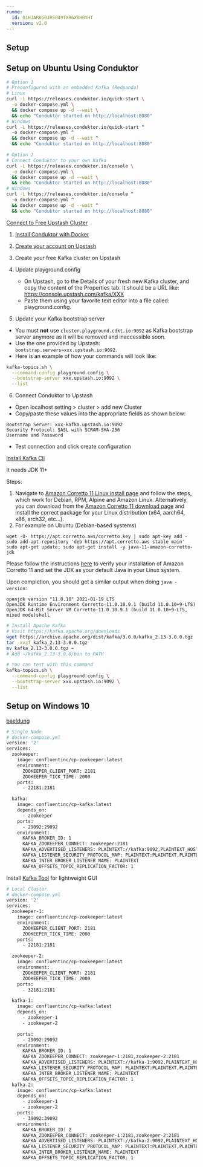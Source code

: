 ```yaml
---
runme:
  id: 01HJARKG0JR5849TXR6X8HBYHT
  version: v2.0
---
```


## Setup

## Setup on Ubuntu Using Conduktor

```sh {"id":"01HJARMDGY4MX7WW7JYREABCF4"}
# Option 1
# Preconfigured with an embedded Kafka (Redpanda)
# Linux
curl -L https://releases.conduktor.io/quick-start \
  -o docker-compose.yml \
  && docker compose up -d --wait \
  && echo "Conduktor started on http://localhost:8080"
# Windows
curl -L https://releases.conduktor.io/quick-start ^
  -o docker-compose.yml ^
  && docker compose up -d --wait ^
  && echo "Conduktor started on http://localhost:8080"

# Option 2
# Connect Conduktor to your own Kafka
curl -L https://releases.conduktor.io/console \
  -o docker-compose.yml \
  && docker compose up -d --wait \
  && echo "Conduktor started on http://localhost:8080"
# Windows
curl -L https://releases.conduktor.io/console ^
  -o docker-compose.yml ^
  && docker compose up -d --wait ^
  && echo "Conduktor started on http://localhost:8080"
```

[Connect to Free Upstash Cluster](https://www.conduktor.io/alternatives-for-conduktor-playground/)

1. [Install Conduktor with Docker](https://www.conduktor.io/get-started/)
2. [Create your account on Upstash](https://console.upstash.com/kafka)
3. Create your free Kafka cluster on Upstash
4. Update playground.config

   - On Upstash, go to the Details of your fresh new Kafka cluster, and copy
      the content of the Properties tab. It should be a URL like:
      https://console.upstash.com/kafka/XXX
   - Paste them using your favorite text editor into a file called:
      playground.config.

5. Update your Kafka bootstrap server

- You must **not** use `cluster.playground.cdkt.io:9092` as Kafka bootstrap
   server anymore as it will be removed and inaccessible soon.
- Use the one provided by Upstash: `bootstrap.servers=xxx.upstash.io:9092`.
- Here is an example of how your commands will look like:

```sh {"id":"01HJBKDQCJ8RKEZ5Y83HP4KR6J"}
kafka-topics.sh \
  --command-config playground.config \
  --bootstrap-server xxx.upstash.io:9092 \
  --list

```

6. Connect Conduktor to Upstash

- Open localhost setting > cluster > add new Cluster
- Copy/paste these values into the appropriate fields as shown below:

```plaintext {"id":"01HJBKDQCJ8RKEZ5Y83NM1PCX8"}
Bootstrap Server: xxx-kafka.upstash.io:9092
Security Protocol: SASL with SCRAM-SHA-256
Username and Password

```

- Test connection and click create configuration

[Install Kafka Cli](https://www.conduktor.io/kafka/how-to-install-apache-kafka-on-linux/)

It needs JDK 11+

Steps:

1. Navigate to [Amazon Corretto 11 Linux install page](https://docs.aws.amazon.com/corretto/latest/corretto-11-ug/linux-info.html)
   and follow the steps, which work for Debian, RPM, Alpine and Amazon Linux.
   Alternatively, you can download from the [Amazon Corretto 11 download page](https://docs.aws.amazon.com/corretto/latest/corretto-11-ug/downloads-list.html)
   and install the correct package for your Linux distribution (x64, aarch64, x86,
   arch32, etc...).
2. For example on Ubuntu (Debian-based systems)

```shell {"id":"01HJBKDQCJ8RKEZ5Y83S9VVEV5"}
wget -O- https://apt.corretto.aws/corretto.key | sudo apt-key add -
sudo add-apt-repository 'deb https://apt.corretto.aws stable main'
sudo apt-get update; sudo apt-get install -y java-11-amazon-corretto-jdk

```

Please follow the instructions [here](https://docs.aws.amazon.com/corretto/latest/corretto-11-ug/generic-linux-install.html)
to verify your installation of Amazon Corretto 11 and set the JDK as your
default Java in your Linux system.

Upon completion, you should get a similar output when doing `java -version`:

```shell {"id":"01HJBKDQCJ8RKEZ5Y83VV0H2FQ"}
openjdk version "11.0.10" 2021-01-19 LTS
OpenJDK Runtime Environment Corretto-11.0.10.9.1 (build 11.0.10+9-LTS)
OpenJDK 64-Bit Server VM Corretto-11.0.10.9.1 (build 11.0.10+9-LTS, mixed mode)shell
```

```sh {"id":"01HJB4S6MXQDGSVEF6V2A5J4QY"}
# Install Apache Kafka
# Visit https://kafka.apache.org/downloads
wget https://archive.apache.org/dist/kafka/3.0.0/kafka_2.13-3.0.0.tgz
tar -xvzf kafka_2.13-3.0.0.tgz
mv kafka_2.13-3.0.0.tgz ~
# Add ~/kafka_2.13-3.0.0/bin to PATH
```

```sh {"id":"01HJB57WTM2P4FTPN2J0ENA10C"}
# You can test with this command
kafka-topics.sh \
  --command-config playground.config \
  --bootstrap-server xxx.upstash.io:9092 \
  --list
```

## Setup on Windows 10

[baeldung](https://www.baeldung.com/ops/kafka-docker-setup)

```sh {"id":"01HJDEAHKJ2C1DKGFNSPQNSE93"}
# Single Node
# docker-compose.yml
version: '2'
services:
  zookeeper:
    image: confluentinc/cp-zookeeper:latest
    environment:
      ZOOKEEPER_CLIENT_PORT: 2181
      ZOOKEEPER_TICK_TIME: 2000
    ports:
      - 22181:2181

  kafka:
    image: confluentinc/cp-kafka:latest
    depends_on:
      - zookeeper
    ports:
      - 29092:29092
    environment:
      KAFKA_BROKER_ID: 1
      KAFKA_ZOOKEEPER_CONNECT: zookeeper:2181
      KAFKA_ADVERTISED_LISTENERS: PLAINTEXT://kafka:9092,PLAINTEXT_HOST://localhost:29092
      KAFKA_LISTENER_SECURITY_PROTOCOL_MAP: PLAINTEXT:PLAINTEXT,PLAINTEXT_HOST:PLAINTEXT
      KAFKA_INTER_BROKER_LISTENER_NAME: PLAINTEXT
      KAFKA_OFFSETS_TOPIC_REPLICATION_FACTOR: 1
```

Install [Kafka Tool](https://kafkatool.com/download.html) for lightweight GUI

```sh {"id":"01HJEDPT4Y7Y116KCJVFEPY8RX"}
# Local Cluster
# docker-compose.yml
version: '2'
services:
  zookeeper-1:
    image: confluentinc/cp-zookeeper:latest
    environment:
      ZOOKEEPER_CLIENT_PORT: 2181
      ZOOKEEPER_TICK_TIME: 2000
    ports:
      - 22181:2181

  zookeeper-2:
    image: confluentinc/cp-zookeeper:latest
    environment:
      ZOOKEEPER_CLIENT_PORT: 2181
      ZOOKEEPER_TICK_TIME: 2000
    ports:
      - 32181:2181

  kafka-1:
    image: confluentinc/cp-kafka:latest
    depends_on:
      - zookeeper-1
      - zookeeper-2

    ports:
      - 29092:29092
    environment:
      KAFKA_BROKER_ID: 1
      KAFKA_ZOOKEEPER_CONNECT: zookeeper-1:2181,zookeeper-2:2181
      KAFKA_ADVERTISED_LISTENERS: PLAINTEXT://kafka-1:9092,PLAINTEXT_HOST://localhost:29092
      KAFKA_LISTENER_SECURITY_PROTOCOL_MAP: PLAINTEXT:PLAINTEXT,PLAINTEXT_HOST:PLAINTEXT
      KAFKA_INTER_BROKER_LISTENER_NAME: PLAINTEXT
      KAFKA_OFFSETS_TOPIC_REPLICATION_FACTOR: 1
  kafka-2:
    image: confluentinc/cp-kafka:latest
    depends_on:
      - zookeeper-1
      - zookeeper-2
    ports:
      - 39092:39092
    environment:
      KAFKA_BROKER_ID: 2
      KAFKA_ZOOKEEPER_CONNECT: zookeeper-1:2181,zookeeper-2:2181
      KAFKA_ADVERTISED_LISTENERS: PLAINTEXT://kafka-2:9092,PLAINTEXT_HOST://localhost:39092
      KAFKA_LISTENER_SECURITY_PROTOCOL_MAP: PLAINTEXT:PLAINTEXT,PLAINTEXT_HOST:PLAINTEXT
      KAFKA_INTER_BROKER_LISTENER_NAME: PLAINTEXT
      KAFKA_OFFSETS_TOPIC_REPLICATION_FACTOR: 1
```